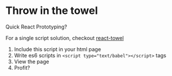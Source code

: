 # Throw in the towel

Quick React Prototyping?

For a single script solution, checkout [react-towel](https://github.com/danmartinez101/react-towel)

1. Include this script in your html page
2. Write es6 scripts in `<script type="text/babel"></script>` tags
3. View the page
5. Profit?
